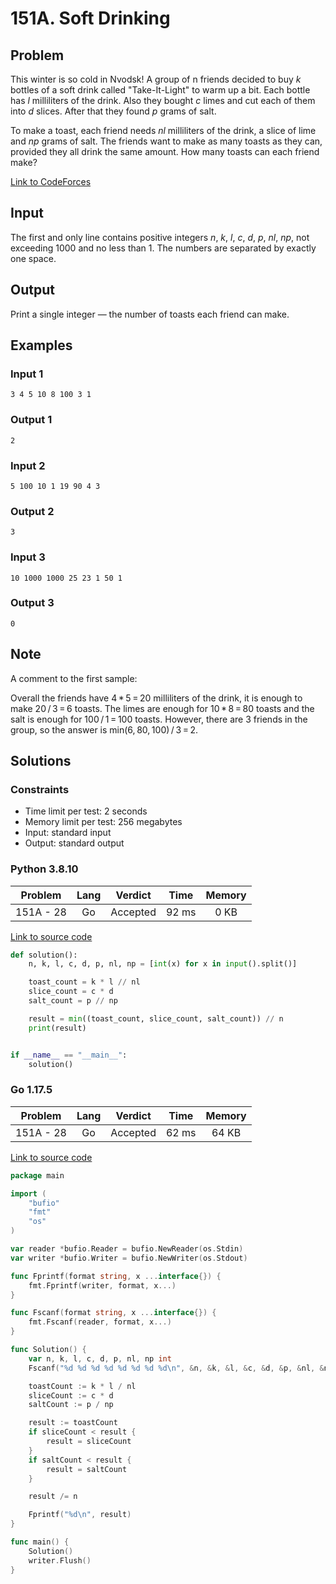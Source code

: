 # 151A. Soft Drinking

## Problem

This winter is so cold in Nvodsk! A group of n friends decided to buy $k$ bottles of a soft drink called "Take-It-Light" to warm up a bit. Each bottle has $l$ milliliters of the drink. Also they bought $c$ limes and cut each of them into $d$ slices. After that they found $p$ grams of salt.

To make a toast, each friend needs $nl$ milliliters of the drink, a slice of lime and $np$ grams of salt. The friends want to make as many toasts as they can, provided they all drink the same amount. How many toasts can each friend make?

[Link to CodeForces](https://codeforces.com/problemset/problem/151/A)

## Input

The first and only line contains positive integers $n$, $k$, $l$, $c$, $d$, $p$, $nl$, $np$, not exceeding 1000 and no less than 1. The numbers are separated by exactly one space.

## Output

Print a single integer — the number of toasts each friend can make.

## Examples

### Input 1

```
3 4 5 10 8 100 3 1
```

### Output 1

```
2
```

### Input 2

```
5 100 10 1 19 90 4 3
```

### Output 2

```
3
```

### Input 3

```
10 1000 1000 25 23 1 50 1
```

### Output 3

```
0
```

## Note

A comment to the first sample:

Overall the friends have 4 * 5 = 20 milliliters of the drink, it is enough to make 20 / 3 = 6 toasts. The limes are enough for 10 * 8 = 80 toasts and the salt is enough for 100 / 1 = 100 toasts. However, there are 3 friends in the group, so the answer is min(6, 80, 100) / 3 = 2.

## Solutions

### Constraints

  - Time limit per test: 2 seconds
  - Memory limit per test: 256 megabytes
  - Input: standard input
  - Output: standard output

### Python 3.8.10

|  Problem  |    Lang   |  Verdict |  Time  |  Memory  |
|:---------:|:---------:|:--------:|:------:|:--------:|
| 151A - 28 |    Go     | Accepted |  92 ms |    0 KB  |

[Link to source code](solution.py)

```python
def solution():
	n, k, l, c, d, p, nl, np = [int(x) for x in input().split()]

	toast_count = k * l // nl
	slice_count = c * d
	salt_count = p // np

	result = min((toast_count, slice_count, salt_count)) // n
	print(result)


if __name__ == "__main__":
	solution()
```

### Go 1.17.5

|  Problem  |    Lang   |  Verdict |  Time  |  Memory  |
|:---------:|:---------:|:--------:|:------:|:--------:|
| 151A - 28 |    Go     | Accepted |  62 ms |   64 KB  |

[Link to source code](solution.go)

```go
package main

import (
	"bufio"
	"fmt"
	"os"
)

var reader *bufio.Reader = bufio.NewReader(os.Stdin)
var writer *bufio.Writer = bufio.NewWriter(os.Stdout)

func Fprintf(format string, x ...interface{}) {
	fmt.Fprintf(writer, format, x...)
}

func Fscanf(format string, x ...interface{}) {
	fmt.Fscanf(reader, format, x...)
}

func Solution() {
	var n, k, l, c, d, p, nl, np int
	Fscanf("%d %d %d %d %d %d %d %d\n", &n, &k, &l, &c, &d, &p, &nl, &np)

	toastCount := k * l / nl
	sliceCount := c * d
	saltCount := p / np

	result := toastCount
	if sliceCount < result {
		result = sliceCount
	}
	if saltCount < result {
		result = saltCount
	}

	result /= n

	Fprintf("%d\n", result)
}

func main() {
	Solution()
	writer.Flush()
}
```
